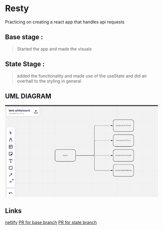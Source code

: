 # Resty
Practicing on creating a react app that handles api requests 

## Base stage :
> Started the app and made the visuals 

## State Stage : 
> added the functionality and made use of the useState and did an overhall to the styling in general 
## UML DIAGRAM
![UML](./uml.PNG)


## Links

[netlify](https://62690d8d9757280009946d39--harmonious-cheesecake-cf6539.netlify.app/)
[PR for base branch](https://github.com/Mohammed-Awadallah/resty/pull/2)
[PR for state branch](https://github.com/Mohammed-Awadallah/resty/pull/5)
